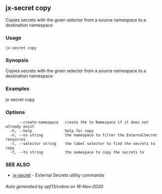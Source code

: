 ## jx-secret copy

Copies secrets with the given selector from a source namespace to a destination namespace

### Usage

```
jx-secret copy
```

### Synopsis

Copies secrets with the given selector from a source namespace to a destination namespace

### Examples

  jx-secret copy

### Options

```
      --create-namespace   create the to Namespace if it does not already exist
  -h, --help               help for copy
  -n, --ns string          the namespace to filter the ExternalSecret resources
  -l, --selector string    the label selector to find the secrets to copy
  -t, --to string          the namespace to copy the secrets to
```

### SEE ALSO

* [jx-secret](jx-secret.md)	 - External Secrets utility commands

###### Auto generated by spf13/cobra on 16-Nov-2020
